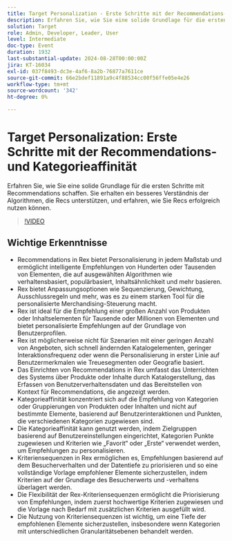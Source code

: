 ```yaml
---
title: Target Personalization - Erste Schritte mit der Recommendations- und Kategorieaffinität
description: Erfahren Sie, wie Sie eine solide Grundlage für die ersten Schritte mit Recommendations schaffen. Sie erhalten ein besseres Verständnis der Algorithmen, die Recs unterstützen, und erfahren, wie Sie Recs erfolgreich nutzen können.
solution: Target
role: Admin, Developer, Leader, User
level: Intermediate
doc-type: Event
duration: 1932
last-substantial-update: 2024-08-28T00:00:00Z
jira: KT-16034
exl-id: 037f8493-dc3e-4af6-8a2b-76877a7611ce
source-git-commit: 66e2bdef11891a9c4f88534cc00f56ffe05e4e26
workflow-type: tm+mt
source-wordcount: '342'
ht-degree: 0%

---
```


# Target Personalization: Erste Schritte mit der Recommendations- und Kategorieaffinität

Erfahren Sie, wie Sie eine solide Grundlage für die ersten Schritte mit Recommendations schaffen. Sie erhalten ein besseres Verständnis der Algorithmen, die Recs unterstützen, und erfahren, wie Sie Recs erfolgreich nutzen können.

>[!VIDEO](https://video.tv.adobe.com/v/3432999/?learn=on)

## Wichtige Erkenntnisse

* Recommendations in Rex bietet Personalisierung in jedem Maßstab und ermöglicht intelligente Empfehlungen von Hunderten oder Tausenden von Elementen, die auf ausgewählten Algorithmen wie verhaltensbasiert, populärbasiert, Inhaltsähnlichkeit und mehr basieren.
* Rex bietet Anpassungsoptionen wie Sequenzierung, Gewichtung, Ausschlussregeln und mehr, was es zu einem starken Tool für die personalisierte Merchandising-Steuerung macht.
* Rex ist ideal für die Empfehlung einer großen Anzahl von Produkten oder Inhaltselementen für Tausende oder Millionen von Elementen und bietet personalisierte Empfehlungen auf der Grundlage von Benutzerprofilen.
* Rex ist möglicherweise nicht für Szenarien mit einer geringen Anzahl von Angeboten, sich schnell ändernden Katalogelementen, geringer Interaktionsfrequenz oder wenn die Personalisierung in erster Linie auf Benutzermerkmalen wie Treuesegmenten oder Geografie basiert.
* Das Einrichten von Recommendations in Rex umfasst das Unterrichten des Systems über Produkte oder Inhalte durch Katalogerstellung, das Erfassen von Benutzerverhaltensdaten und das Bereitstellen von Kontext für Recommendations, die angezeigt werden.
* Kategorieaffinität konzentriert sich auf die Empfehlung von Kategorien oder Gruppierungen von Produkten oder Inhalten und nicht auf bestimmte Elemente, basierend auf Benutzerinteraktionen und Punkten, die verschiedenen Kategorien zugewiesen sind.
* Die Kategorieaffinität kann genutzt werden, indem Zielgruppen basierend auf Benutzereinstellungen eingerichtet, Kategorien Punkte zugewiesen und Kriterien wie „Favorit“ oder „Erste“ verwendet werden, um Empfehlungen zu personalisieren.
* Kriteriensequenzen in Rex ermöglichen es, Empfehlungen basierend auf dem Besucherverhalten und der Datentiefe zu priorisieren und so eine vollständige Vorlage empfohlener Elemente sicherzustellen, indem Kriterien auf der Grundlage des Besucherwerts und -verhaltens überlagert werden.
* Die Flexibilität der Rex-Kriteriensequenzen ermöglicht die Priorisierung von Empfehlungen, indem zuerst hochwertige Kriterien zugewiesen und die Vorlage nach Bedarf mit zusätzlichen Kriterien ausgefüllt wird.
* Die Nutzung von Kriteriensequenzen ist wichtig, um eine Tiefe der empfohlenen Elemente sicherzustellen, insbesondere wenn Kategorien mit unterschiedlichen Granularitätsebenen behandelt werden.
